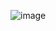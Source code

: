 ![image](https://user-images.githubusercontent.com/37383368/168141180-8b1e17d8-6eaa-45fa-8b21-a7e91d0528e8.png)
